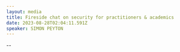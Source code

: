 ```yaml
---
layout: media
title: Fireside chat on security for practitioners & academics
date: 2023-08-28T02:04:11.591Z
speaker: SIMON PEYTON
---
```

\--